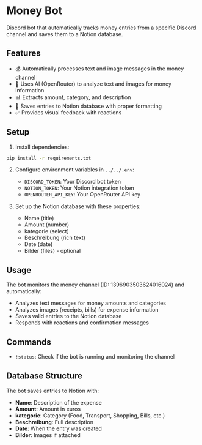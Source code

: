 # Money Bot

Discord bot that automatically tracks money entries from a specific Discord channel and saves them to a Notion database.

## Features

- 💰 Automatically processes text and image messages in the money channel
- 🤖 Uses AI (OpenRouter) to analyze text and images for money information
- 📊 Extracts amount, category, and description
- 💾 Saves entries to Notion database with proper formatting
- ✅ Provides visual feedback with reactions

## Setup

1. Install dependencies:
```bash
pip install -r requirements.txt
```

2. Configure environment variables in `../../.env`:
   - `DISCORD_TOKEN`: Your Discord bot token
   - `NOTION_TOKEN`: Your Notion integration token
   - `OPENROUTER_API_KEY`: Your OpenRouter API key

3. Set up the Notion database with these properties:
   - Name (title)
   - Amount (number)
   - kategorie (select)
   - Beschreibung (rich text)
   - Date (date)
   - Bilder (files) - optional

## Usage

The bot monitors the money channel (ID: 1396903503624016024) and automatically:
- Analyzes text messages for money amounts and categories
- Analyzes images (receipts, bills) for expense information
- Saves valid entries to the Notion database
- Responds with reactions and confirmation messages

## Commands

- `!status`: Check if the bot is running and monitoring the channel

## Database Structure

The bot saves entries to Notion with:
- **Name**: Description of the expense
- **Amount**: Amount in euros
- **kategorie**: Category (Food, Transport, Shopping, Bills, etc.)
- **Beschreibung**: Full description
- **Date**: When the entry was created
- **Bilder**: Images if attached
